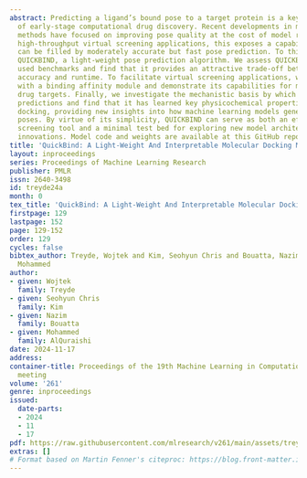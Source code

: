 ```yaml
---
abstract: Predicting a ligand’s bound pose to a target protein is a key component
  of early-stage computational drug discovery. Recent developments in machine learning
  methods have focused on improving pose quality at the cost of model runtime. For
  high-throughput virtual screening applications, this exposes a capability gap that
  can be filled by moderately accurate but fast pose prediction. To this end, we developed
  QUICKBIND, a light-weight pose prediction algorithm. We assess QUICKBIND on widely
  used benchmarks and find that it provides an attractive trade-off between model
  accuracy and runtime. To facilitate virtual screening applications, we augment QUICKBIND
  with a binding affinity module and demonstrate its capabilities for multiple clinically-relevant
  drug targets. Finally, we investigate the mechanistic basis by which QUICKBIND makes
  predictions and find that it has learned key physicochemical properties of molecular
  docking, providing new insights into how machine learning models generate protein-ligand
  poses. By virtue of its simplicity, QUICKBIND can serve as both an effective virtual
  screening tool and a minimal test bed for exploring new model architectures and
  innovations. Model code and weights are available at this GitHub repository.
title: 'QuickBind: A Light-Weight And Interpretable Molecular Docking Model'
layout: inproceedings
series: Proceedings of Machine Learning Research
publisher: PMLR
issn: 2640-3498
id: treyde24a
month: 0
tex_title: 'QuickBind: A Light-Weight And Interpretable Molecular Docking Model'
firstpage: 129
lastpage: 152
page: 129-152
order: 129
cycles: false
bibtex_author: Treyde, Wojtek and Kim, Seohyun Chris and Bouatta, Nazim and AlQuraishi,
  Mohammed
author:
- given: Wojtek
  family: Treyde
- given: Seohyun Chris
  family: Kim
- given: Nazim
  family: Bouatta
- given: Mohammed
  family: AlQuraishi
date: 2024-11-17
address:
container-title: Proceedings of the 19th Machine Learning in Computational Biology
  meeting
volume: '261'
genre: inproceedings
issued:
  date-parts:
  - 2024
  - 11
  - 17
pdf: https://raw.githubusercontent.com/mlresearch/v261/main/assets/treyde24a/treyde24a.pdf
extras: []
# Format based on Martin Fenner's citeproc: https://blog.front-matter.io/posts/citeproc-yaml-for-bibliographies/
---
```

